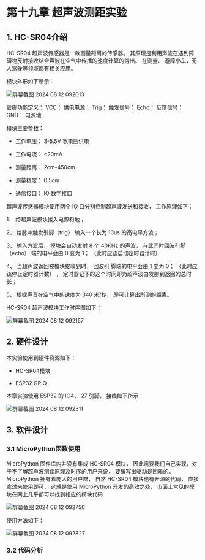 # 第十九章 超声波测距实验

## 1. HC-SR04介绍

HC-SR04 超声波传感器是一款测量距离的传感器。 其原理是利用声波在遇到障碍物反射接收结合声波在空气中传播的速度计算的得出。 在测量、 避障小车，无人驾驶等领域都有相关应用。

模块外形如下所示：

![屏幕截图 2024 08 12 092013](https://img.picgo.net/2024/08/12/-2024-08-12-092013baa60a9247c3a01c.png)

管脚功能定义： VCC： 供电电源； Trig： 触发信号； Echo： 反馈信号； GND： 电源地

模块主要参数：

- 工作电压： 3-5.5V 宽电压供电

- 工作电流： <20mA

- 测量距离： 2cm-450cm

- 测量精度： 0.5cm

- 通信接口： IO 数字接口

超声波传感器模块使用两个 IO 口分别控制超声波发送和接收， 工作原理如下：

1、 给超声波模块接入电源和地；

2、 给脉冲触发引脚（trig） 输入一个长为 10us 的高电平方波；

3、 输入方波后， 模块会自动发射 8 个 40KHz 的声波， 与此同时回波引脚（echo） 端的电平会由 0 变为 1； （此时应该启动定时器计时）

4、 当超声波返回被模块接收到时， 回波引 脚端的电平会由 1 变为 0； （此时应该停止定时器计数） ， 定时器记下的这个时间即为超声波由发射到返回的总时长；

5、 根据声音在空气中的速度为 340 米/秒， 即可计算出所测的距离。

HC-SR04 超声波模块工作时序图如下：

![屏幕截图 2024 08 12 092157](https://img.picgo.net/2024/08/12/-2024-08-12-0921570f2a94a49755bba6.png)

## 2. 硬件设计

本实验使用到硬件资源如下：

- HC-SR04模块

- ESP32 GPIO

本章实验使用 ESP32 的 IO4、 27 引脚， 接线如下所示：

![屏幕截图 2024 08 12 092311](https://img.picgo.net/2024/08/12/-2024-08-12-092311ca056c90abd738be.png)

## 3. 软件设计

### 3.1 MicroPython函数使用

MicroPython 固件库内并没有集成 HC-SR04 模块， 因此需要我们自己实现，对于不了解超声波测距原理及时序的用户来说， 要编写出驱动是困难的。MicroPython 拥有着庞大的用户群， 自然 HC-SR04 模块也有开源的代码， 直接拿过来使用即可， 这就是使用 MicroPython 开发的高效之处， 市面上常见的模块在网上几乎都可以找到相应的模块代码

![屏幕截图 2024 08 12 092750](https://img.picgo.net/2024/08/12/-2024-08-12-0927503efd42fe29fe1a5b.png)

使用方法如下：

![屏幕截图 2024 08 12 092827](https://img.picgo.net/2024/08/12/-2024-08-12-092827e683d7cbcaf8bb28.png)

### 3.2 代码分析

```python

```
